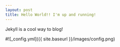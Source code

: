 ```yaml
---
layout: post
title: Hello World!! I'm up and running!
---
```


Jekyll is a cool way to blog!

#![_config.yml]({{ site.baseurl }}/images/config.png)
